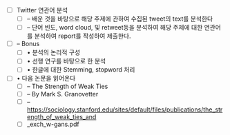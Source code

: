 - [ ] Twitter 연관어 분석
	- [ ] – 배운 것을 바탕으로 해당 주제에 관하여 수집된 tweet의 text를 분석한다
	- [ ] – 단어 빈도, word cloud, 및 retweet등을 분석하여 해당 주제에 대한 연관어를 분석하여 report를 작성하여 제출한다.
- [ ] – Bonus
	- [ ] • 분석의 논리적 구성
	- [ ] • 선행 연구를 바탕으로 한 분석
	- [ ] • 한글에 대한 Stemming, stopword 처리
- [ ] • 다음 논문을 읽어온다
	- [ ] – The Strength of Weak Ties
	- [ ] – By Mark S. Granovetter
	- [ ] – https://sociology.stanford.edu/sites/default/files/publications/the_strength_of_weak_ties_and
	- [ ] _exch_w-gans.pdf